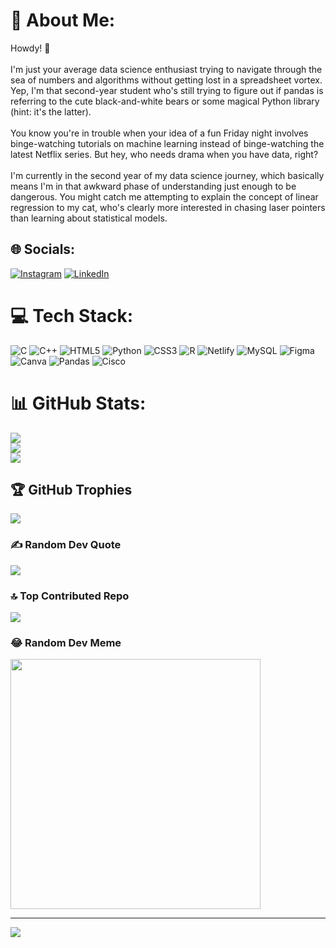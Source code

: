 # 💫 About Me:
Howdy! 👋<br><br>I'm just your average data science enthusiast trying to navigate through the sea of numbers and algorithms without getting lost in a spreadsheet vortex. Yep, I'm that second-year student who's still trying to figure out if pandas is referring to the cute black-and-white bears or some magical Python library (hint: it's the latter).<br><br>You know you're in trouble when your idea of a fun Friday night involves binge-watching tutorials on machine learning instead of binge-watching the latest Netflix series. But hey, who needs drama when you have data, right?<br><br>I'm currently in the second year of my data science journey, which basically means I'm in that awkward phase of understanding just enough to be dangerous. You might catch me attempting to explain the concept of linear regression to my cat, who's clearly more interested in chasing laser pointers than learning about statistical models.


## 🌐 Socials:
[![Instagram](https://img.shields.io/badge/Instagram-%23E4405F.svg?logo=Instagram&logoColor=white)](https://instagram.com/viveksy_2427) [![LinkedIn](https://img.shields.io/badge/LinkedIn-%230077B5.svg?logo=linkedin&logoColor=white)](https://linkedin.com/in/vivek-shivam-yadav-b0850b266) 

# 💻 Tech Stack:
![C](https://img.shields.io/badge/c-%2300599C.svg?style=for-the-badge&logo=c&logoColor=white) ![C++](https://img.shields.io/badge/c++-%2300599C.svg?style=for-the-badge&logo=c%2B%2B&logoColor=white) ![HTML5](https://img.shields.io/badge/html5-%23E34F26.svg?style=for-the-badge&logo=html5&logoColor=white) ![Python](https://img.shields.io/badge/python-3670A0?style=for-the-badge&logo=python&logoColor=ffdd54) ![CSS3](https://img.shields.io/badge/css3-%231572B6.svg?style=for-the-badge&logo=css3&logoColor=white) ![R](https://img.shields.io/badge/r-%23276DC3.svg?style=for-the-badge&logo=r&logoColor=white) ![Netlify](https://img.shields.io/badge/netlify-%23000000.svg?style=for-the-badge&logo=netlify&logoColor=#00C7B7) ![MySQL](https://img.shields.io/badge/mysql-%2300000f.svg?style=for-the-badge&logo=mysql&logoColor=white) ![Figma](https://img.shields.io/badge/figma-%23F24E1E.svg?style=for-the-badge&logo=figma&logoColor=white) ![Canva](https://img.shields.io/badge/Canva-%2300C4CC.svg?style=for-the-badge&logo=Canva&logoColor=white) ![Pandas](https://img.shields.io/badge/pandas-%23150458.svg?style=for-the-badge&logo=pandas&logoColor=white) ![Cisco](https://img.shields.io/badge/cisco-%23049fd9.svg?style=for-the-badge&logo=cisco&logoColor=black)
# 📊 GitHub Stats:
![](https://github-readme-stats.vercel.app/api?username=Vivek-Shivam-Yadav&theme=great-gatsby&hide_border=false&include_all_commits=true&count_private=true)<br/>
![](https://github-readme-streak-stats.herokuapp.com/?user=Vivek-Shivam-Yadav&theme=great-gatsby&hide_border=false)<br/>
![](https://github-readme-stats.vercel.app/api/top-langs/?username=Vivek-Shivam-Yadav&theme=great-gatsby&hide_border=false&include_all_commits=true&count_private=true&layout=compact)

## 🏆 GitHub Trophies
![](https://github-profile-trophy.vercel.app/?username=Vivek-Shivam-Yadav&theme=onestar&no-frame=false&no-bg=false&margin-w=4)

### ✍️ Random Dev Quote
![](https://quotes-github-readme.vercel.app/api?type=vetical&theme=merko)

### 🔝 Top Contributed Repo
![](https://github-contributor-stats.vercel.app/api?username=Vivek-Shivam-Yadav&limit=5&theme=dark&combine_all_yearly_contributions=true)

### 😂 Random Dev Meme
<img src='https://randommeme-five.vercel.app/' style="height: 400px;"/>

---
[![](https://visitcount.itsvg.in/api?id=Vivek-Shivam-Yadav&icon=5&color=12)](https://visitcount.itsvg.in)

<!-- Proudly created with GPRM ( https://gprm.itsvg.in ) -->
